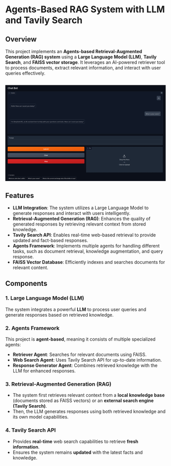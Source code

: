 # Agents-Based RAG System with LLM and Tavily Search

## Overview
This project implements an **Agents-based Retrieval-Augmented Generation (RAG) system** using a **Large Language Model (LLM)**, **Tavily Search**, and **FAISS vector storage**. It leverages an AI-powered retriever tool to process documents, extract relevant information, and interact with user queries effectively.

##
<img src="results/result.png"></td> 

## Features
- **LLM Integration**: The system utilizes a Large Language Model to generate responses and interact with users intelligently.
- **Retrieval-Augmented Generation (RAG)**: Enhances the quality of generated responses by retrieving relevant context from stored knowledge.
- **Tavily Search API**: Enables real-time web-based retrieval to provide updated and fact-based responses.
- **Agents Framework**: Implements multiple agents for handling different tasks, such as document retrieval, knowledge augmentation, and query response.
- **FAISS Vector Database**: Efficiently indexes and searches documents for relevant content.

## Components
### 1. Large Language Model (LLM)
The system integrates a powerful **LLM** to process user queries and generate responses based on retrieved knowledge.

### 2. Agents Framework
This project is **agent-based**, meaning it consists of multiple specialized agents:
- **Retriever Agent**: Searches for relevant documents using FAISS.
- **Web Search Agent**: Uses Tavily Search API for up-to-date information.
- **Response Generator Agent**: Combines retrieved knowledge with the LLM for enhanced responses.

### 3. Retrieval-Augmented Generation (RAG)
- The system first retrieves relevant context from a **local knowledge base** (documents stored as FAISS vectors) or an **external search engine (Tavily Search)**.
- Then, the LLM generates responses using both retrieved knowledge and its own model capabilities.

### 4. Tavily Search API
- Provides **real-time** web search capabilities to retrieve **fresh information**.
- Ensures the system remains **updated** with the latest facts and knowledge.

